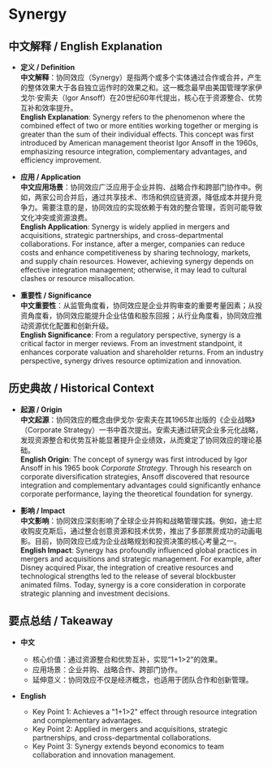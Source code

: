 # Synergy

## 中文解释 / English Explanation

* **定义 / Definition**  
  **中文解释**：协同效应（Synergy）是指两个或多个实体通过合作或合并，产生的整体效果大于各自独立运作时的效果之和。这一概念最早由美国管理学家伊戈尔·安索夫（Igor Ansoff）在20世纪60年代提出，核心在于资源整合、优势互补和效率提升。  
  **English Explanation**: Synergy refers to the phenomenon where the combined effect of two or more entities working together or merging is greater than the sum of their individual effects. This concept was first introduced by American management theorist Igor Ansoff in the 1960s, emphasizing resource integration, complementary advantages, and efficiency improvement.

* **应用 / Application**  
  **中文应用场景**：协同效应广泛应用于企业并购、战略合作和跨部门协作中。例如，两家公司合并后，通过共享技术、市场和供应链资源，降低成本并提升竞争力。需要注意的是，协同效应的实现依赖于有效的整合管理，否则可能导致文化冲突或资源浪费。  
  **English Application**: Synergy is widely applied in mergers and acquisitions, strategic partnerships, and cross-departmental collaborations. For instance, after a merger, companies can reduce costs and enhance competitiveness by sharing technology, markets, and supply chain resources. However, achieving synergy depends on effective integration management; otherwise, it may lead to cultural clashes or resource misallocation.

* **重要性 / Significance**  
  **中文重要性**：从监管角度看，协同效应是企业并购审查的重要考量因素；从投资角度看，协同效应能提升企业估值和股东回报；从行业角度看，协同效应推动资源优化配置和创新升级。  
  **English Significance**: From a regulatory perspective, synergy is a critical factor in merger reviews. From an investment standpoint, it enhances corporate valuation and shareholder returns. From an industry perspective, synergy drives resource optimization and innovation.

## 历史典故 / Historical Context

* **起源 / Origin**  
  **中文起源**：协同效应的概念由伊戈尔·安索夫在其1965年出版的《企业战略》（Corporate Strategy）一书中首次提出。安索夫通过研究企业多元化战略，发现资源整合和优势互补能显著提升企业绩效，从而奠定了协同效应的理论基础。  
  **English Origin**: The concept of synergy was first introduced by Igor Ansoff in his 1965 book *Corporate Strategy*. Through his research on corporate diversification strategies, Ansoff discovered that resource integration and complementary advantages could significantly enhance corporate performance, laying the theoretical foundation for synergy.

* **影响 / Impact**  
  **中文影响**：协同效应深刻影响了全球企业并购和战略管理实践。例如，迪士尼收购皮克斯后，通过整合创意资源和技术优势，推出了多部票房成功的动画电影。目前，协同效应已成为企业战略规划和投资决策的核心考量之一。  
  **English Impact**: Synergy has profoundly influenced global practices in mergers and acquisitions and strategic management. For example, after Disney acquired Pixar, the integration of creative resources and technological strengths led to the release of several blockbuster animated films. Today, synergy is a core consideration in corporate strategic planning and investment decisions.

## 要点总结 / Takeaway

* **中文**  
  - 核心价值：通过资源整合和优势互补，实现“1+1>2”的效果。  
  - 应用场景：企业并购、战略合作、跨部门协作。  
  - 延伸意义：协同效应不仅是经济概念，也适用于团队合作和创新管理。  

* **English**  
  - Key Point 1: Achieves a "1+1>2" effect through resource integration and complementary advantages.  
  - Key Point 2: Applied in mergers and acquisitions, strategic partnerships, and cross-departmental collaborations.  
  - Key Point 3: Synergy extends beyond economics to team collaboration and innovation management.